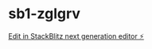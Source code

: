 # sb1-zglgrv

[Edit in StackBlitz next generation editor ⚡️](https://stackblitz.com/~/github.com/gafermoh23/sb1-zglgrv)